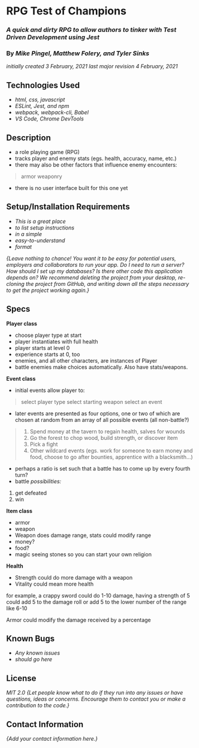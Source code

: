 # RPG Test of Champions

### _A quick and dirty RPG to allow authors to tinker with Test Driven Development using Jest_

### By _**Mike Pingel, Matthew Folery, and Tyler Sinks**_
_initially created 3 February, 2021_
_last major revision 4 February, 2021_

## Technologies Used
* _html, css, javascript_
* _ESLint, Jest, and npm_
* _webpack, webpack-cli, Babel_
* _VS Code, Chrome DevTools_

## Description
* a role playing game (RPG)
* tracks player and enemy stats (egs. health, accuracy, name, etc.)
* there may also be other factors that influence enemy encounters:
> armor
> weaponry
* there is no user interface built for this one yet

## Setup/Installation Requirements
* _This is a great place_
* _to list setup instructions_
* _in a simple_
* _easy-to-understand_
* _format_

_{Leave nothing to chance! You want it to be easy for potential users, employers and collaborators to run your app. Do I need to run a server? How should I set up my databases? Is there other code this application depends on? We recommend deleting the project from your desktop, re-cloning the project from GitHub, and writing down all the steps necessary to get the project working again.}_

## Specs

**Player class**
* choose player type at start
* player instantiates with full health
* player starts at level 0
* experience starts at 0, too
* enemies, and all other characters, are instances of Player
* battle enemies make choices automatically. Also have stats/weapons.

**Event class**
* initial events allow player to:
> select player type
> select starting weapon
> select an event
* later events are presented as four options, one or two of which are chosen at random from an array of all possible events (all non-battle?)
> 1. Spend money at the tavern to regain health, salves for wounds
> 2. Go the forest to chop wood, build strength, or discover item
> 3. Pick a fight
> 4. Other wildcard events (egs. work for someone to earn money and food, choose to go after bounties, apprentice with a blacksmith...)
* perhaps a ratio is set such that a battle has to come up by every fourth turn?
* battle _possibilities:_
1. get defeated
2. win

**Item class**
* armor
* weapon
* Weapon does damage range, stats could modify range
* money?
* food?
* magic seeing stones so you can start your own religion

**Health**
* Strength could do more damage with a weapon
* Vitality could mean more health

for example, a crappy sword could do 1-10 damage, having a strength of 5 could add 5 to the damage roll or add 5 to the lower number of the range like 6-10

Armor could modify the damage received by a percentage

## Known Bugs

* _Any known issues_
* _should go here_

## License
_MIT 2.0_
_{Let people know what to do if they run into any issues or have questions, ideas or concerns.  Encourage them to contact you or make a contribution to the code.}_

## Contact Information

_{Add your contact information here.}_
